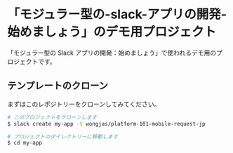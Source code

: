 # 「モジュラー型の-slack-アプリの開発-始めましょう」のデモ用プロジェクト

「モジュラー型の Slack アプリの開発：始めましょう」で使われるデモ用のプロジェクトです。

## テンプレートのクローン

まずはこのレポジトリーをクローンしてみてください。

```zsh
# このプロジェクトをクローンします
$ slack create my-app -t wongjas/platform-101-mobile-request-jp

# プロジェクトのダイレクトリーに移動します
$ cd my-app
```
